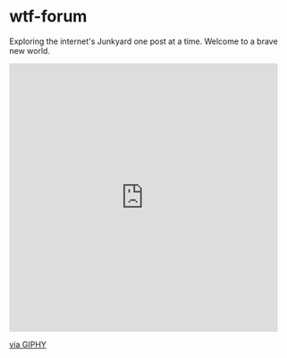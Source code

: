 # wtf-forum
Exploring the internet's Junkyard one post at a time.
Welcome to a brave new world.

<iframe src="https://giphy.com/embed/tZyxxR4lUIRnTgIzl9" width="480" height="480" frameBorder="0" class="giphy-embed" allowFullScreen></iframe><p><a href="https://giphy.com/gifs/this-is-fine-dumpster-fire-tZyxxR4lUIRnTgIzl9">via GIPHY</a></p>